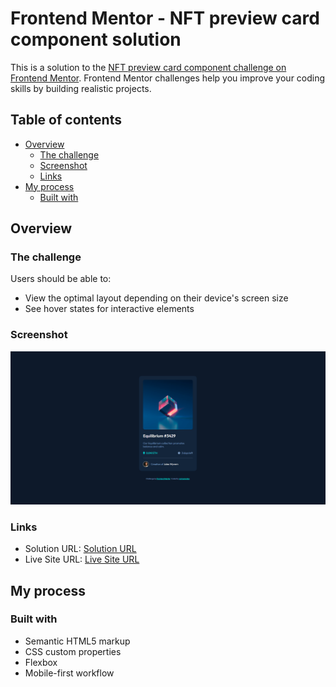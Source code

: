 # Frontend Mentor - NFT preview card component solution

This is a solution to the [NFT preview card component challenge on Frontend Mentor](https://www.frontendmentor.io/challenges/nft-preview-card-component-SbdUL_w0U). Frontend Mentor challenges help you improve your coding skills by building realistic projects.

## Table of contents

- [Overview](#overview)
  - [The challenge](#the-challenge)
  - [Screenshot](#screenshot)
  - [Links](#links)
- [My process](#my-process)
  - [Built with](#built-with)

## Overview

### The challenge

Users should be able to:

- View the optimal layout depending on their device's screen size
- See hover states for interactive elements

### Screenshot

![](./images/solution.png)

### Links

- Solution URL: [Solution URL](https://github.com/carlosmndzg/nft-card-component)
- Live Site URL: [Live Site URL](https://nft-card-component-dev.netlify.app/)

## My process

### Built with

- Semantic HTML5 markup
- CSS custom properties
- Flexbox
- Mobile-first workflow
